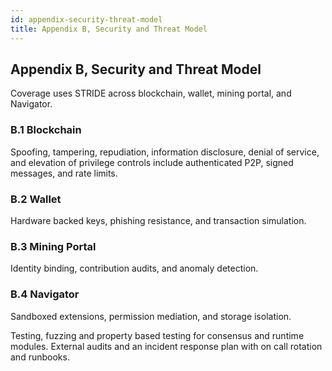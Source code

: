 ```yaml
---
id: appendix-security-threat-model
title: Appendix B, Security and Threat Model
---
```


## Appendix B, Security and Threat Model

Coverage uses STRIDE across blockchain, wallet, mining portal, and Navigator.

### B.1 Blockchain

Spoofing, tampering, repudiation, information disclosure, denial of service, and elevation of privilege controls include authenticated P2P, signed messages, and rate limits.

### B.2 Wallet

Hardware backed keys, phishing resistance, and transaction simulation.

### B.3 Mining Portal

Identity binding, contribution audits, and anomaly detection.

### B.4 Navigator

Sandboxed extensions, permission mediation, and storage isolation.

Testing, fuzzing and property based testing for consensus and runtime modules. External audits and an incident response plan with on call rotation and runbooks.


